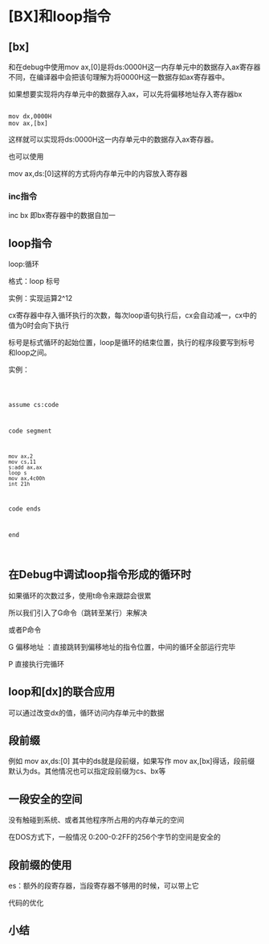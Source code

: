 # [BX]和loop指令

## [bx]

和在debug中使用mov ax,[0]是将ds:0000H这一内存单元中的数据存入ax寄存器不同，在编译器中会把该句理解为将0000H这一数据存如ax寄存器中。

如果想要实现将内存单元中的数据存入ax，可以先将偏移地址存入寄存器bx 

<code>
mov dx,0000H
mov ax,[bx]
</code>

这样就可以实现将ds:0000H这一内存单元中的数据存入ax寄存器。

也可以使用

mov ax,ds:[0]这样的方式将内存单元中的内容放入寄存器

### inc指令 
inc bx 即bx寄存器中的数据自加一

## loop指令

loop:循环

格式：loop 标号

实例：实现运算2^12

cx寄存器中存入循环执行的次数，每次loop语句执行后，cx会自动减一，cx中的值为0时会向下执行

标号是标式循环的起始位置，loop是循环的结束位置，执行的程序段要写到标号和loop之间。

实例：

<code>

assume cs:code

code segment

    mov ax,2
    mov cs,11
    s:add ax,ax
    loop s
    mov ax,4c00h
    int 21h
code ends

end

</code>

## 在Debug中调试loop指令形成的循环时

如果循环的次数过多，使用t命令来跟踪会很累

所以我们引入了G命令（跳转至某行）来解决

或者P命令

G 偏移地址 ：直接跳转到偏移地址的指令位置，中间的循环全部运行完毕

P 直接执行完循环

## loop和[dx]的联合应用

可以通过改变dx的值，循环访问内存单元中的数据

## 段前缀

例如 mov ax,ds:[0] 其中的ds就是段前缀，如果写作 mov ax,[bx]得话，段前缀默认为ds。其他情况也可以指定段前缀为cs、bx等

## 一段安全的空间

没有触碰到系统、或者其他程序所占用的内存单元的空间

在DOS方式下，一般情况 0:200-0:2FF的256个字节的空间是安全的

## 段前缀的使用

es：额外的段寄存器，当段寄存器不够用的时候，可以带上它

代码的优化

## 小结

